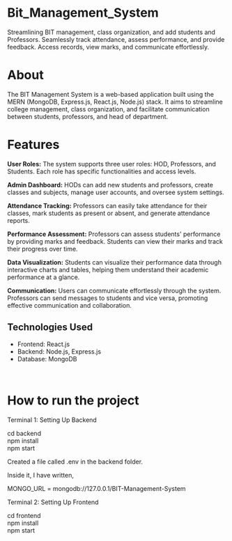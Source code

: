 ﻿# Bit_Management_System
Streamlining BIT management, class organization, and add students and Professors.
Seamlessly track attendance, assess performance, and provide feedback.
Access records, view marks, and communicate effortlessly.

 
# About
The BIT Management System is a web-based application built using the MERN (MongoDB, Express.js, React.js, Node.js) stack. It aims to streamline college management, class organization, and facilitate communication between students, professors, and head of department.

# Features
**User Roles:** The system supports three user roles: HOD, Professors, and Students. Each role has specific functionalities and access levels.

**Admin Dashboard:** HODs can add new students and professors, create classes and subjects, manage user accounts, and oversee system settings.

**Attendance Tracking:** Professors can easily take attendance for their classes, mark students as present or absent, and generate attendance reports.

**Performance Assessment:** Professors can assess students' performance by providing marks and feedback. Students can view their marks and track their progress over time.

**Data Visualization:** Students can visualize their performance data through interactive charts and tables, helping them understand their academic performance at a glance.

**Communication:** Users can communicate effortlessly through the system. Professors can send messages to students and vice versa, promoting effective communication and collaboration.

## Technologies Used
- Frontend: React.js
- Backend: Node.js, Express.js
- Database: MongoDB
<br>

# How to run the project
Terminal 1: Setting Up Backend 


cd backend
<br>
npm install
<br>
npm start
<br>

Created a file called .env in the backend folder. 

Inside it, I have written,

MONGO_URL = mongodb://127.0.0.1/BIT-Management-System

Terminal 2: Setting Up Frontend

cd frontend
<br>
npm install
<br>
npm start
<br>

